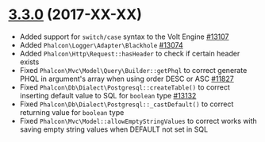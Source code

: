 # [3.3.0](https://github.com/phalcon/cphalcon/releases/tag/v3.3.0) (2017-XX-XX)
- Added support for `switch/case` syntax to the Volt Engine [#13107](https://github.com/phalcon/cphalcon/issues/13107)
- Added `Phalcon\Logger\Adapter\Blackhole` [#13074](https://github.com/phalcon/cphalcon/issues/13074)
- Added `Phalcon\Http\Request::hasHeader` to check if certain header exists
- Fixed `Phalcon\Mvc\Model\Query\Builder::getPhql` to correct generate PHQL in argument's array when using order DESC or ASC [#11827](https://github.com/phalcon/cphalcon/issues/11827)
- Fixed `Phalcon\Db\Dialect\Postgresql::createTable()` to correct inserting default value to SQL for `boolean` type [#13132](https://github.com/phalcon/cphalcon/issues/13132)
- Fixed `Phalcon\Db\Dialect\Postgresql::_castDefault()` to correct returning value for `boolean` type
- Fixed `Phalcon\Mvc\Model::allowEmptyStringValues` to correct works with saving empty string values when DEFAULT not set in SQL 
